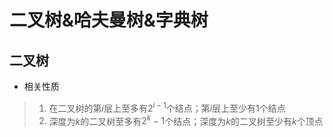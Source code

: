 # 二叉树&哈夫曼树&字典树

## 二叉树

- 相关性质

> 1. 在二叉树的第$i$层上至多有$2^{i-1}$个结点；第$i$层上至少有1个结点  
> 2. 深度为$k$的二叉树至多有$2^k-1$个结点；深度为$k$的二叉树至少有$k$个顶点
